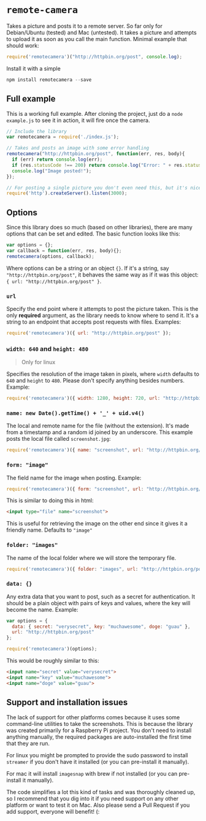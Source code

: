 # `remote-camera`

Takes a picture and posts it to a remote server. So far only for Debian/Ubuntu (tested) and Mac (untested). It takes a picture and attempts to upload it as soon as you call the main function. Minimal example that should work:

```js
require('remotecamera')("http://httpbin.org/post", console.log);
```

Install it with a simple

```js
npm install remotecamera --save
```


## Full example

This is a working full example. After cloning the project, just do a `node example.js` to see it in action, it will fire once the camera.

```js
// Include the library
var remotecamera = require('./index.js');

// Takes and posts an image with some error handling
remotecamera("http://httpbin.org/post", function(err, res, body){
  if (err) return console.log(err);
  if (res.statusCode !== 200) return console.log("Error: " + res.statusCode);
  console.log("Image posted!");
});

// For posting a single picture you don't even need this, but it's nice to have
require('http').createServer().listen(3000);
```

## Options

Since this library does so much (based on other libraries), there are many options that can be set and edited. The basic function looks like this:

```js
var options = {};
var callback = function(err, res, body){};
remotecamera(options, callback);
```

Where options can be a string or an object `{}`. If it's a string, say `"http://httpbin.org/post"`, it behaves the same way as if it was this object: `{ url: "http://httpbin.org/post" }`.


### `url`

Specify the end point where it attempts to post the picture taken. This is the only **required** argument, as the library needs to know where to send it. It's a string to an endpoint that accepts post requests with files. Examples:

```js
require('remotecamera')({ url: "http://httpbin.org/post" });
```


### `width: 640` and `height: 480`

> Only for linux

Specifies the resolution of the image taken in pixels, where `width` defaults to `640` and `height` to `480`. Please don't specify anything besides numbers. Example:

```js
require('remotecamera')({ width: 1280, height: 720, url: "http://httpbin.org/post" });
```


### `name: new Date().getTime() + '_' + uid.v4()`

The local and remote name for the file (without the extension). It's made from a timestamp and a random id joined by an underscore. This example posts the local file called `screenshot.jpg`:

```js
require('remotecamera')({ name: "screenshot", url: "http://httpbin.org/post" });
```


### `form: "image"`

The field name for the image when posting. Example:

```js
require('remotecamera')({ form: "screenshot", url: "http://httpbin.org/post" });
```

This is similar to doing this in html:

```html
<input type="file" name="screenshot">
```

This is useful for retrieving the image on the other end since it gives it a friendly name. Defaults to `"image"`


### `folder: "images"`

The name of the local folder where we will store the temporary file.

```js
require('remotecamera')({ folder: "images", url: "http://httpbin.org/post" });
```


### `data: {}`

Any extra data that you want to post, such as a secret for authentication. It should be a plain object with pairs of keys and values, where the key will become the name. Example:

```js
var options = {
  data: { secret: "verysecret", key: "muchawesome", doge: "guau" },
  url: "http://httpbin.org/post"
};

require('remotecamera')(options);
```

This would be roughly similar to this:

```html
<input name="secret" value="verysecret">
<input name="key" value="muchawesome">
<input name="doge" value="guau">
```



## Support and installation issues

The lack of support for other platforms comes because it uses some command-line utilities to take the screenshots. This is because the library was created primarily for a Raspberry Pi project. You don't need to install anything manually, the required packages are auto-installed the first time that they are run.

For linux you might be prompted to provide the sudo password to install `streamer` if you don't have it installed (or you can pre-install it manually).

For mac it will install `imagesnap` with brew if not installed (or you can pre-install it manually).

The code simplifies a lot this kind of tasks and was thoroughly cleaned up, so I recommend that you dig into it if you need support on any other platform or want to test it on Mac. Also please send a Pull Request if you add support, everyone will benefit! (:
